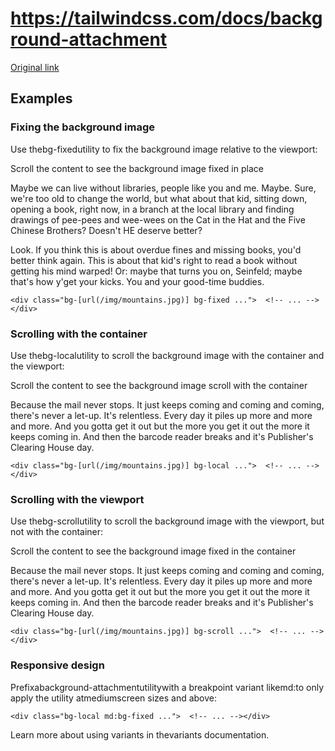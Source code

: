 # https://tailwindcss.com/docs/background-attachment

[Original link](https://tailwindcss.com/docs/background-attachment)

## Examples

### Fixing the background image

Use thebg-fixedutility to fix the background image relative to the viewport:

Scroll the content to see the background image fixed in place

Maybe we can live without libraries, people like you and me. Maybe. Sure, we're too old to change the world, but what about that kid, sitting down, opening a book, right now, in a branch at the local library and finding drawings of pee-pees and wee-wees on the Cat in the Hat and the Five Chinese Brothers? Doesn't HE deserve better?

Look. If you think this is about overdue fines and missing books, you'd better think again. This is about that kid's right to read a book without getting his mind warped! Or: maybe that turns you on, Seinfeld; maybe that's how y'get your kicks. You and your good-time buddies.

```
<div class="bg-[url(/img/mountains.jpg)] bg-fixed ...">  <!-- ... --></div>
```

### Scrolling with the container

Use thebg-localutility to scroll the background image with the container and the viewport:

Scroll the content to see the background image scroll with the container

Because the mail never stops. It just keeps coming and coming and coming, there's never a let-up. It's relentless. Every day it piles up more and more and more. And you gotta get it out but the more you get it out the more it keeps coming in. And then the barcode reader breaks and it's Publisher's Clearing House day.

```
<div class="bg-[url(/img/mountains.jpg)] bg-local ...">  <!-- ... --></div>
```

### Scrolling with the viewport

Use thebg-scrollutility to scroll the background image with the viewport, but not with the container:

Scroll the content to see the background image fixed in the container

Because the mail never stops. It just keeps coming and coming and coming, there's never a let-up. It's relentless. Every day it piles up more and more and more. And you gotta get it out but the more you get it out the more it keeps coming in. And then the barcode reader breaks and it's Publisher's Clearing House day.

```
<div class="bg-[url(/img/mountains.jpg)] bg-scroll ...">  <!-- ... --></div>
```

### Responsive design

Prefixabackground-attachmentutilitywith a breakpoint variant likemd:to only apply the utility atmediumscreen sizes and above:

```
<div class="bg-local md:bg-fixed ...">  <!-- ... --></div>
```

Learn more about using variants in thevariants documentation.
